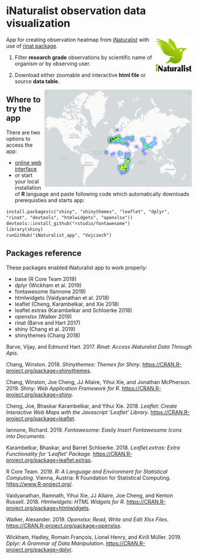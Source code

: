# iNaturalist observation data visualization
<div float="right">
    <img align="right" src="/iNaturalist_logo.png?raw=true" width="100px"</img>
</div>

App for creating observation heatmap from [iNaturalist](https://www.inaturalist.org/) with use of [rinat package](https://github.com/ropensci/rinat).

1. Filter **research grade** observations by scientific name of organism or by observing user.

2. Download either zoomable and interactive **html file** or source **data table**.

<div float="right">
    <img align="right" src="/Gyps_map_readme.png?raw=true" width="400px"</img>
</div>

## Where to try the app

There are two options to access the app:
* [online web interface](https://labenvmicro.shinyapps.io/iNaturalist_app/) 
* or start your local installation of **R** language and paste following code which automatically downloads prerequisties and starts app:


```
install.packages(c("shiny", "shinythemes", "leaflet", "dplyr", "rinat", "devtools", "htmlwidgets", "openxlsx"))
devtools::install_github("rstudio/fontawesome")
library(shiny)
runGitHub("iNaturalist_app", "Vojczech") 
```

## Packages reference

These packages enabled iNaturalist app to work properly:

-   base (R Core Team 2019)
-   dplyr (Wickham et al. 2019)
-   fontawesome (Iannone 2019)
-   htmlwidgets (Vaidyanathan et al. 2018)
-   leaflet (Cheng, Karambelkar, and Xie 2018)
-   leaflet.extras (Karambelkar and Schloerke 2018)
-   openxlsx (Walker 2019)
-   rinat (Barve and Hart 2017)
-   shiny (Chang et al. 2019)
-   shinythemes (Chang 2018)

Barve, Vijay, and Edmund Hart. 2017. *Rinat: Access iNaturalist Data
Through Apis*.

Chang, Winston. 2018. *Shinythemes: Themes for Shiny*.
<https://CRAN.R-project.org/package=shinythemes>.

Chang, Winston, Joe Cheng, JJ Allaire, Yihui Xie, and Jonathan
McPherson. 2019. *Shiny: Web Application Framework for R*.
<https://CRAN.R-project.org/package=shiny>.

Cheng, Joe, Bhaskar Karambelkar, and Yihui Xie. 2018. *Leaflet: Create
Interactive Web Maps with the Javascript ’Leaflet’ Library*.
<https://CRAN.R-project.org/package=leaflet>.

Iannone, Richard. 2019. *Fontawesome: Easily Insert Fontawesome Icons
into Documents*.

Karambelkar, Bhaskar, and Barret Schloerke. 2018. *Leaflet.extras: Extra
Functionality for ’Leaflet’ Package*.
<https://CRAN.R-project.org/package=leaflet.extras>.

R Core Team. 2019. *R: A Language and Environment for Statistical
Computing*. Vienna, Austria: R Foundation for Statistical Computing.
<https://www.R-project.org/>.

Vaidyanathan, Ramnath, Yihui Xie, JJ Allaire, Joe Cheng, and Kenton
Russell. 2018. *Htmlwidgets: HTML Widgets for R*.
<https://CRAN.R-project.org/package=htmlwidgets>.

Walker, Alexander. 2019. *Openxlsx: Read, Write and Edit Xlsx Files*.
<https://CRAN.R-project.org/package=openxlsx>.

Wickham, Hadley, Romain François, Lionel Henry, and Kirill Müller. 2019.
*Dplyr: A Grammar of Data Manipulation*.
<https://CRAN.R-project.org/package=dplyr>.
